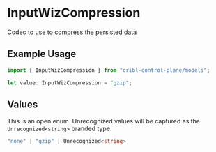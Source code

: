 # InputWizCompression

Codec to use to compress the persisted data

## Example Usage

```typescript
import { InputWizCompression } from "cribl-control-plane/models";

let value: InputWizCompression = "gzip";
```

## Values

This is an open enum. Unrecognized values will be captured as the `Unrecognized<string>` branded type.

```typescript
"none" | "gzip" | Unrecognized<string>
```